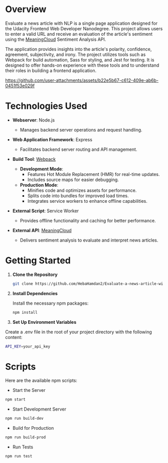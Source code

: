 # Overview
Evaluate a news article with NLP is a single page application designed for the Udacity Frontend Web Developer Nanodegree.
This project allows users to enter a valid URL and receive an evaluation of the article's sentiment using the [MeaningCloud](https://www.meaningcloud.com/) Sentiment Analysis API.

The application provides insights into the article's polarity, confidence, agreement, subjectivity, and irony.
The project utilizes tools such as Webpack for build automation, Sass for styling, and Jest for testing. It is designed to offer hands-on experience with these tools and to understand their roles in building a frontend application.

https://github.com/user-attachments/assets/b22e5b67-c612-409e-ab6b-0451f53e029f


# Technologies Used

- **Webserver**: Node.js
  - Manages backend server operations and request handling.

- **Web Application Framework**: Express
  - Facilitates backend server routing and API management.

- **Build Tool**: [Webpack](https://webpack.js.org/)
  - **Development Mode**:
    - Features Hot Module Replacement (HMR) for real-time updates.
    - Includes source maps for easier debugging.
  - **Production Mode**:
    - Minifies code and optimizes assets for performance.
    - Splits code into bundles for improved load times.
    - Integrates service workers to enhance offline capabilities.

- **External Script**: Service Worker
  - Provides offline functionality and caching for better performance.

- **External API**: [MeaningCloud](https://www.meaningcloud.com/)
  - Delivers sentiment analysis to evaluate and interpret news articles.

# Getting Started

1. **Clone the Repository**

   ```bash
   git clone https://github.com/HebaHamdan2/Evaluate-a-news-article-with-NLP.git
   ```
2. **Install Dependencies**
   
   Install the necessary npm packages:
   ```bash
   npm install
   ```
3. **Set Up Environment Variables**

Create a .env file in the root of your project directory with the following content:
```bash
API_KEY=your_api_key
```
# Scripts
Here are the available npm scripts:
 - Start the Server
  ```bash
  npm start
  ```

 - Start Development Server
  ```bash
  npm run build-dev
  ```
 - Build for Production
```bash
npm run build-prod
```
- Run Tests
```bash
npm run test
```
